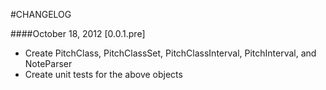 #CHANGELOG

####October 18, 2012 [0.0.1.pre]
- Create PitchClass, PitchClassSet, PitchClassInterval, PitchInterval, and NoteParser
- Create unit tests for the above objects